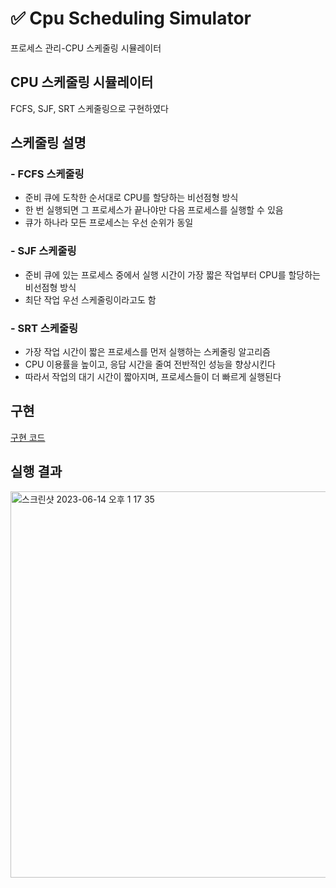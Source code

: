 # ✅ Cpu Scheduling Simulator
프로세스 관리-CPU 스케줄링 시뮬레이터

## CPU 스케줄링 시뮬레이터
FCFS, SJF, SRT 스케줄링으로 구현하였다

## 스케줄링 설명
### - FCFS 스케줄링
* 준비 큐에 도착한 순서대로 CPU를 할당하는 비선점형 방식
* 한 번 실행되면 그 프로세스가 끝나야만 다음 프로세스를 실행할 수 있음
* 큐가 하나라 모든 프로세스는 우선 순위가 동일

### - SJF 스케줄링
* 준비 큐에 있는 프로세스 중에서 실행 시간이 가장 짧은 작업부터 CPU를 할당하는 비선점형 방식
* 최단 작업 우선 스케줄링이라고도 함

### - SRT 스케줄링
- 가장 작업 시간이 짧은 프로세스를 먼저 실행하는 스케줄링 알고리즘
- CPU 이용률을 높이고, 응답 시간을 줄여 전반적인 성능을 향상시킨다 
- 따라서 작업의 대기 시간이 짧아지며, 프로세스들이 더 빠르게 실행된다

## 구현
[구현 코드](https://github.com/YangYubin12/CpuSchedulingSimulator/blob/master/CpuSchedulingSimulator.c)

## 실행 결과
<img width="618" alt="스크린샷 2023-06-14 오후 1 17 35" src="https://github.com/YangYubin12/CpuSchedulingSimulator/assets/102217712/e0008807-1751-4144-a16e-b439aacfdae5">

